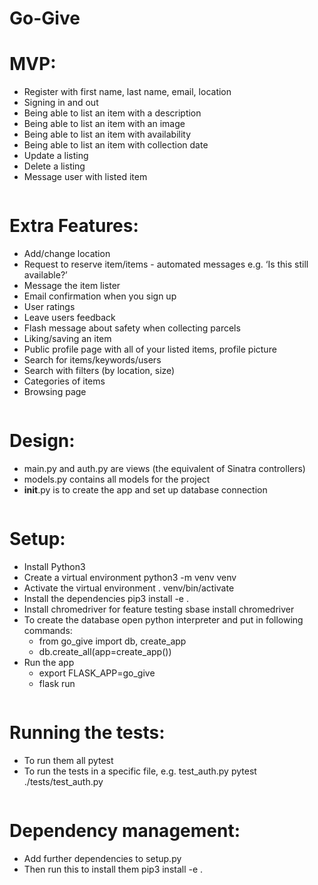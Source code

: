 # Go-Give

# MVP:
* Register with first name, last name, email, location
* Signing in and out
* Being able to list an item with a description
* Being able to list an item with an image
* Being able to list an item with availability
* Being able to list an item with collection date
* Update a listing
* Delete a listing
* Message user with listed item
```
```
# Extra Features: 
* Add/change location
* Request to reserve item/items - automated messages e.g. ‘Is this still available?’
* Message the item lister
* Email confirmation when you sign up
* User ratings 
* Leave users feedback 
* Flash message about safety when collecting parcels
* Liking/saving an item
* Public profile page with all of your listed items, profile picture
* Search for items/keywords/users
* Search with filters (by location, size)
* Categories of items
* Browsing page
```
```
# Design:
* main.py and auth.py are views (the equivalent of Sinatra controllers)
* models.py contains all models for the project
* __init__.py is to create the app and set up database connection
```
```
# Setup:
* Install Python3
* Create a virtual environment python3 -m venv venv
* Activate the virtual environment . venv/bin/activate
* Install the dependencies pip3 install -e .
* Install chromedriver for feature testing sbase install chromedriver
* To create the database open python interpreter and put in following commands:
    * from go_give import db, create_app
    * db.create_all(app=create_app())
* Run the app
    * export FLASK_APP=go_give
    * flask run
```
```
# Running the tests:
* To run them all pytest
* To run the tests in a specific file, e.g. test_auth.py pytest ./tests/test_auth.py
```
```
# Dependency management:
* Add further dependencies to setup.py
* Then run this to install them pip3 install -e .
